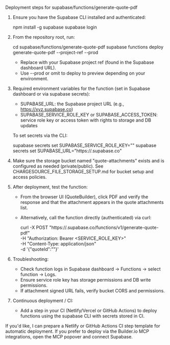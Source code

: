 Deployment steps for supabase/functions/generate-quote-pdf

1. Ensure you have the Supabase CLI installed and authenticated:

   npm install -g supabase
   supabase login

2. From the repository root, run:

   cd supabase/functions/generate-quote-pdf
   supabase functions deploy generate-quote-pdf --project-ref <your-project-ref> --prod

   - Replace <your-project-ref> with your Supabase project ref (found in the Supabase dashboard URL).
   - Use --prod or omit to deploy to preview depending on your environment.

3. Required environment variables for the function (set in Supabase dashboard or via supabase secrets):

   - SUPABASE_URL: the Supabase project URL (e.g., https://xyz.supabase.co)
   - SUPABASE_SERVICE_ROLE_KEY or SUPABASE_ACCESS_TOKEN: service role key or access token with rights to storage and DB updates

   To set secrets via the CLI:

   supabase secrets set SUPABASE_SERVICE_ROLE_KEY="<service-role-key>"
   supabase secrets set SUPABASE_URL="https://<project>.supabase.co"

4. Make sure the storage bucket named "quote-attachments" exists and is configured as needed (private/public). See CHARGESOURCE_FILE_STORAGE_SETUP.md for bucket setup and access policies.

5. After deployment, test the function:

   - From the browser UI (QuoteBuilder), click PDF and verify the response and that the attachment appears in the quote attachments list.
   - Alternatively, call the function directly (authenticated) via curl:

     curl -X POST "https://<project>.supabase.co/functions/v1/generate-quote-pdf" \
      -H "Authorization: Bearer <SERVICE_ROLE_KEY>" \
      -H "Content-Type: application/json" \
      -d '{"quoteId":"<quote-id>"}'

6. Troubleshooting:

   - Check function logs in Supabase dashboard -> Functions -> select function -> Logs.
   - Ensure service role key has storage permissions and DB write permissions.
   - If attachment signed URL fails, verify bucket CORS and permissions.

7. Continuous deployment / CI:
   - Add a step in your CI (Netlify/Vercel or GitHub Actions) to deploy functions using the supabase CLI with secrets stored in CI.

If you'd like, I can prepare a Netlify or GitHub Actions CI step template for automatic deployment. If you prefer to deploy via the Builder.io MCP integrations, open the MCP popover and connect Supabase.
